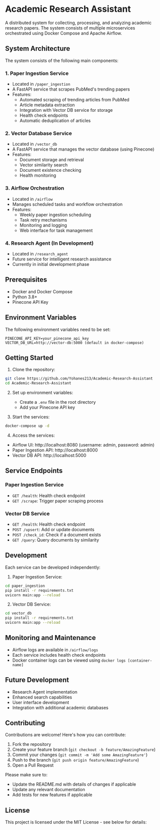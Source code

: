 # Academic Research Assistant

A distributed system for collecting, processing, and analyzing academic research papers. The system consists of multiple microservices orchestrated using Docker Compose and Apache Airflow.

## System Architecture

The system consists of the following main components:

### 1. Paper Ingestion Service
- Located in `/paper_ingestion`
- A FastAPI service that scrapes PubMed's trending papers
- Features:
  - Automated scraping of trending articles from PubMed
  - Article metadata extraction
  - Integration with Vector DB service for storage
  - Health check endpoints
  - Automatic deduplication of articles

### 2. Vector Database Service
- Located in `/vector_db`
- A FastAPI service that manages the vector database (using Pinecone)
- Features:
  - Document storage and retrieval
  - Vector similarity search
  - Document existence checking
  - Health monitoring

### 3. Airflow Orchestration
- Located in `/airflow`
- Manages scheduled tasks and workflow orchestration
- Features:
  - Weekly paper ingestion scheduling
  - Task retry mechanisms
  - Monitoring and logging
  - Web interface for task management

### 4. Research Agent (In Development)
- Located in `/research_agent`
- Future service for intelligent research assistance
- Currently in initial development phase

## Prerequisites

- Docker and Docker Compose
- Python 3.8+
- Pinecone API Key

## Environment Variables

The following environment variables need to be set:

```env
PINECONE_API_KEY=your_pinecone_api_key
VECTOR_DB_URL=http://vector-db:5000 (default in docker-compose)
```

## Getting Started

1. Clone the repository:
```bash
git clone https://github.com/Yohanes213/Academic-Research-Assistant
cd Academic-Research-Assistant
```

2. Set up environment variables:
   - Create a `.env` file in the root directory
   - Add your Pinecone API key

3. Start the services:
```bash
docker-compose up -d
```

4. Access the services:
- Airflow UI: http://localhost:8080 (username: admin, password: admin)
- Paper Ingestion API: http://localhost:8000
- Vector DB API: http://localhost:5000

## Service Endpoints

### Paper Ingestion Service
- `GET /health`: Health check endpoint
- `GET /scrape`: Trigger paper scraping process

### Vector DB Service
- `GET /health`: Health check endpoint
- `POST /upsert`: Add or update documents
- `POST /check_id`: Check if a document exists
- `GET /query`: Query documents by similarity

## Development

Each service can be developed independently:

1. Paper Ingestion Service:
```bash
cd paper_ingestion
pip install -r requirements.txt
uvicorn main:app --reload
```

2. Vector DB Service:
```bash
cd vector_db
pip install -r requirements.txt
uvicorn main:app --reload
```

## Monitoring and Maintenance

- Airflow logs are available in `/airflow/logs`
- Each service includes health check endpoints
- Docker container logs can be viewed using `docker logs [container-name]`

## Future Development

- Research Agent implementation
- Enhanced search capabilities
- User interface development
- Integration with additional academic databases

## Contributing

Contributions are welcome! Here's how you can contribute:

1. Fork the repository
2. Create your feature branch (`git checkout -b feature/AmazingFeature`)
3. Commit your changes (`git commit -m 'Add some AmazingFeature'`)
4. Push to the branch (`git push origin feature/AmazingFeature`)
5. Open a Pull Request

Please make sure to:
- Update the README.md with details of changes if applicable
- Update any relevant documentation
- Add tests for new features if applicable

## License

This project is licensed under the MIT License - see below for details:
